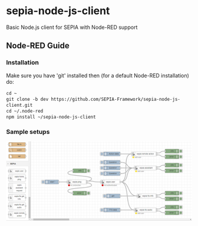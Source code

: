 # sepia-node-js-client
Basic Node.js client for SEPIA with Node-RED support

## Node-RED Guide

### Installation

Make sure you have 'git' installed then (for a default Node-RED installation) do:

```
cd ~
git clone -b dev https://github.com/SEPIA-Framework/sepia-node-js-client.git
cd ~/.node-red
npm install ~/sepia-node-js-client
```

### Sample setups

<p align="center">
  <img src="nodeRED/samples/NodeRED_SEPIA_alpha2.png" alt="S.E.P.I.A. Node-RED Alpha 2"/>
</p>

